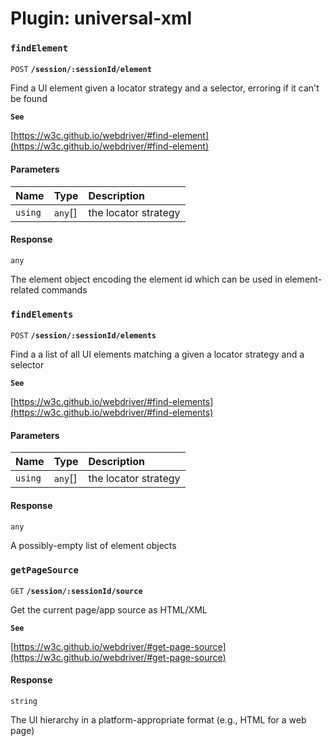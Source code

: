 # Plugin: universal-xml

### `findElement`

`POST` **`/session/:sessionId/element`**

Find a UI element given a locator strategy and a selector, erroring if it can't be found

**`See`**

[https://w3c.github.io/webdriver/#find-element](https://w3c.github.io/webdriver/#find-element)

<!-- comment source: method-signature -->

#### Parameters

| Name | Type | Description |
| :------ | :------ | :------ |
| `using` | `any`[] | the locator strategy |

#### Response

`any`

The element object encoding the element id which can be used in element-related
commands

### `findElements`

`POST` **`/session/:sessionId/elements`**

Find a a list of all UI elements matching a given a locator strategy and a selector

**`See`**

[https://w3c.github.io/webdriver/#find-elements](https://w3c.github.io/webdriver/#find-elements)

<!-- comment source: method-signature -->

#### Parameters

| Name | Type | Description |
| :------ | :------ | :------ |
| `using` | `any`[] | the locator strategy |

#### Response

`any`

A possibly-empty list of element objects

### `getPageSource`

`GET` **`/session/:sessionId/source`**

Get the current page/app source as HTML/XML

**`See`**

[https://w3c.github.io/webdriver/#get-page-source](https://w3c.github.io/webdriver/#get-page-source)

<!-- comment source: method-signature -->

#### Response

`string`

The UI hierarchy in a platform-appropriate format (e.g., HTML for a web page)
